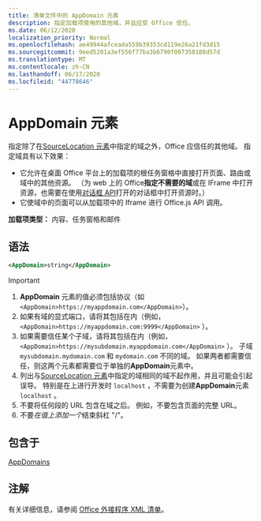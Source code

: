 ```yaml
---
title: 清单文件中的 AppDomain 元素
description: 指定加载项使用的其他域，并且应受 Office 信任。
ms.date: 06/12/2020
localization_priority: Normal
ms.openlocfilehash: ae49944afceada559b39353cd119e26a21fd3d15
ms.sourcegitcommit: 9eed5201a3ef556f77ba3b6790f007358188d57d
ms.translationtype: MT
ms.contentlocale: zh-CN
ms.lasthandoff: 06/17/2020
ms.locfileid: "44778646"
---
```

# <a name="appdomain-element"></a>AppDomain 元素

指定除了在[SourceLocation 元素](sourcelocation.md)中指定的域之外，Office 应信任的其他域。 指定域具有以下效果：

- 它允许在桌面 Office 平台上的加载项的根任务窗格中直接打开页面、路由或域中的其他资源。 （为 web 上的 Office**指定不需要的域**或在 IFrame 中打开资源，也需要在使用[对话框 API](../../develop/dialog-api-in-office-add-ins.md)打开的对话框中打开资源时。）
- 它使域中的页面可以从加载项中的 Iframe 进行 Office.js API 调用。

**加载项类型：** 内容、任务窗格和邮件

## <a name="syntax"></a>语法

```XML
<AppDomain>string</AppDomain>
```

> [!IMPORTANT]
> 1. **AppDomain** 元素的值必须包括协议（如 `<AppDomain>https://myappdomain.com</AppDomain>`）。
> 2. 如果有域的显式端口，请将其包括在内（例如， `<AppDomain>https://myappdomain.com:9999</AppDomain>` ）。
> 3. 如果需要信任某个子域，请将其包括在内（例如， `<AppDomain>https://mysubdomain.myappdomain.com</AppDomain>` ）。 子域 `mysubdomain.mydomain.com` 和 `mydomain.com` 不同的域。 如果两者都需要信任，则这两个元素都需要位于单独的**AppDomain**元素中。
> 4. 列出与[SourceLocation 元素](sourcelocation.md)中指定的域相同的域不起作用，并且可能会引起误导。 特别是在上进行开发时 `localhost` ，不需要为创建**AppDomain**元素 `localhost` 。
> 5. 不要将任何段的 URL 包含在域之后。 例如，不要包含页面的完整 URL。
> 6. 不要*在值上添加一个*结束斜杠 "/"。

## <a name="contained-in"></a>包含于

[AppDomains](appdomains.md)

## <a name="remarks"></a>注解

有关详细信息，请参阅 [Office 外接程序 XML 清单](../../develop/add-in-manifests.md)。
